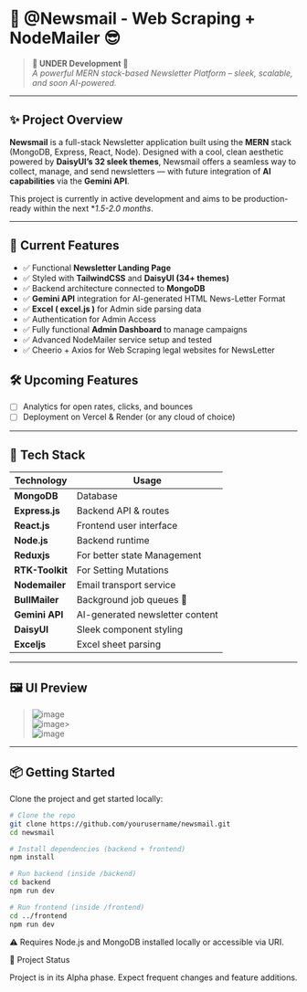 # 📰 @Newsmail - Web Scraping + NodeMailer 😎

> **🚧 UNDER Development 🚧**  
> _A powerful MERN stack-based Newsletter Platform – sleek, scalable, and soon AI-powered._

---

## ✨ Project Overview

**Newsmail** is a full-stack Newsletter application built using the **MERN** stack (MongoDB, Express, React, Node). Designed with a cool, clean aesthetic powered by **DaisyUI’s 32 sleek themes**, Newsmail offers a seamless way to collect, manage, and send newsletters — with future integration of **AI capabilities** via the **Gemini API**.

This project is currently in active development and aims to be production-ready within the next **1.5-*2.0 months**.

---

## 🔧 Current Features

- ✅ Functional **Newsletter Landing Page**  
- ✅ Styled with **TailwindCSS** and **DaisyUI (34+ themes)**    
- ✅ Backend architecture connected to **MongoDB**
- ✅ **Gemini API** integration for AI-generated HTML News-Letter Format  
- ✅ **Excel ( excel.js )** for Admin side parsing data
- ✅ Authentication for Admin Access
- ✅ Fully functional **Admin Dashboard** to manage campaigns   
- ✅ Advanced NodeMailer service setup and tested 
- ✅ Cheerio + Axios for Web Scraping legal websites for NewsLetter
  
## 🛠️ Upcoming Features

- [ ] Analytics for open rates, clicks, and bounces  
- [ ] Deployment on Vercel & Render (or any cloud of choice)

---

## 🚀 Tech Stack

| Technology     | Usage                          |
|----------------|---------------------------------|
| **MongoDB**    | Database                        |
| **Express.js** | Backend API & routes            |
| **React.js**   | Frontend user interface         |
| **Node.js**    | Backend runtime                 |
| **Reduxjs**    | For better state Management     |
| **RTK-Toolkit**| For Setting Mutations           |
| **Nodemailer** | Email transport service         |
| **BullMailer** | Background job queues           🚧|
| **Gemini API** | AI-generated newsletter content |
| **DaisyUI**    | Sleek component styling         |
| **Exceljs**    | Excel sheet parsing             |

---

## 🖼️ UI Preview

>![image](https://github.com/user-attachments/assets/c444ad79-5e9b-4c3b-8c33-46829bb985ac)
><br/>
>![image](https://github.com/user-attachments/assets/3bfbff8e-7a2e-4a42-8220-07d339544fa3)>
><br/>
![image](https://github.com/user-attachments/assets/9edba9a2-534c-4cd3-8cf6-b049d77cf5ea)



---

## 📦 Getting Started

Clone the project and get started locally:

```bash
# Clone the repo
git clone https://github.com/yourusername/newsmail.git
cd newsmail

# Install dependencies (backend + frontend)
npm install

# Run backend (inside /backend)
cd backend
npm run dev

# Run frontend (inside /frontend)
cd ../frontend
npm run dev
```

⚠️ Requires Node.js and MongoDB installed locally or accessible via URI.

📌 Project Status

Project is in its Alpha phase. Expect frequent changes and feature additions.

